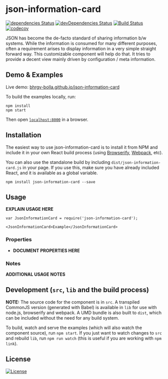 # json-information-card

[![dependencies Status](https://david-dm.org/bhrgv-bolla/react-json-information-card/status.svg)](https://david-dm.org/bhrgv-bolla/react-json-information-card)
[![devDependencies Status](https://david-dm.org/bhrgv-bolla/react-json-information-card/dev-status.svg)](https://david-dm.org/bhrgv-bolla/react-json-information-card?type=dev)
[![Build Status](https://travis-ci.org/bhrgv-bolla/react-json-information-card.svg?branch=master)](https://travis-ci.org/bhrgv-bolla/react-json-information-card)
[![codecov](https://codecov.io/gh/bhrgv-bolla/react-json-information-card/branch/master/graph/badge.svg)](https://codecov.io/gh/bhrgv-bolla/react-json-information-card)

 JSON has become the de-facto standard of sharing information b/w systems. While the information
 is consumed for many different purposes, often a requirement arises to display information in a 
 very simple straight forward way. This customizable component will help do that. It tries to provide
 a decent view mainly driven by configuration / meta information. 


## Demo & Examples

Live demo: [bhrgv-bolla.github.io/json-information-card](http://bhrgv-bolla.github.io/json-information-card/)

To build the examples locally, run:

```
npm install
npm start
```

Then open [`localhost:8000`](http://localhost:8000) in a browser.


## Installation

The easiest way to use json-information-card is to install it from NPM and include it in your own React build process (using [Browserify](http://browserify.org), [Webpack](http://webpack.github.io/), etc).

You can also use the standalone build by including `dist/json-information-card.js` in your page. If you use this, make sure you have already included React, and it is available as a global variable.

```
npm install json-information-card --save
```


## Usage

__EXPLAIN USAGE HERE__

```
var JsonInformationCard = require('json-information-card');

<JsonInformationCard>Example</JsonInformationCard>
```

### Properties

* __DOCUMENT PROPERTIES HERE__

### Notes

__ADDITIONAL USAGE NOTES__


## Development (`src`, `lib` and the build process)

**NOTE:** The source code for the component is in `src`. A transpiled CommonJS version (generated with Babel) is available in `lib` for use with node.js, browserify and webpack. A UMD bundle is also built to `dist`, which can be included without the need for any build system.

To build, watch and serve the examples (which will also watch the component source), run `npm start`. If you just want to watch changes to `src` and rebuild `lib`, run `npm run watch` (this is useful if you are working with `npm link`).

## License

[![License](https://img.shields.io/badge/License-Apache%202.0-blue.svg)](https://opensource.org/licenses/Apache-2.0)
